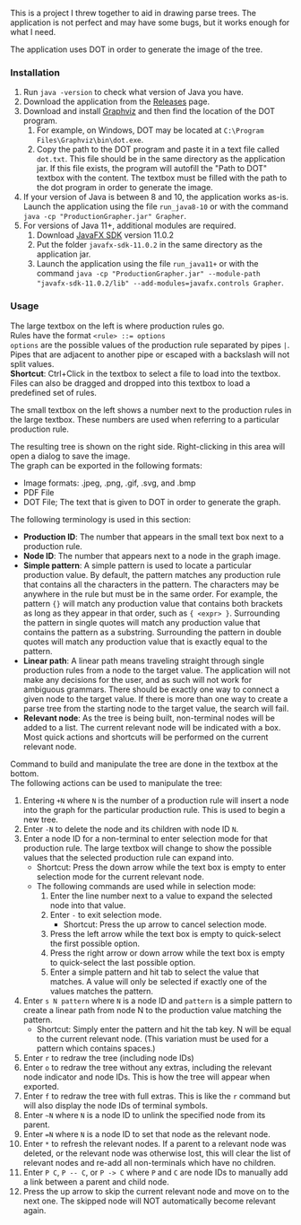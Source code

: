 This is a project I threw together to aid in drawing parse trees.
The application is not perfect and may have some bugs, but it works enough for what I need.

The application uses DOT in order to generate the image of the tree.

### Installation
1. Run `java -version` to check what version of Java you have.
2. Download the application from the [Releases](https://github.com/567legodude/ProductionGrapher/releases) page.
3. Download and install [Graphviz](https://graphviz.org/download/) and then find the location of the DOT program.
    1. For example, on Windows, DOT may be located at `C:\Program Files\Graphviz\bin\dot.exe`.
    2. Copy the path to the DOT program and paste it in a text file called `dot.txt`. This file should be in the same
       directory as the application jar. If this file exists, the program will autofill the "Path
       to DOT" textbox with the content. The textbox must be filled with the path to the dot program in order
       to generate the image.
4. If your version of Java is between 8 and 10, the application works as-is. Launch the application using
   the file `run_java8-10` or with the command `java -cp "ProductionGrapher.jar" Grapher`.
5. For versions of Java 11+, additional modules are required.
    1. Download [JavaFX SDK](https://gluonhq.com/products/javafx/) version 11.0.2
    2. Put the folder `javafx-sdk-11.0.2` in the same directory as the application jar.
    3. Launch the application using the file `run_java11+` or with the command `java -cp "ProductionGrapher.jar" --module-path "javafx-sdk-11.0.2/lib" --add-modules=javafx.controls Grapher`.

### Usage
The large textbox on the left is where production rules go.  
Rules have the format `<rule> ::= options`  
`options` are the possible values of the production rule separated by pipes `|`. Pipes that are
adjacent to another pipe or escaped with a backslash will not split values.  
**Shortcut**: Ctrl+Click in the textbox to select a file to load into the textbox. Files
can also be dragged and dropped into this textbox to load a predefined set of rules.

The small textbox on the left shows a number next to the production rules in the large textbox.
These numbers are used when referring to a particular production rule.

The resulting tree is shown on the right side. Right-clicking in this area will open a dialog
to save the image.  
The graph can be exported in the following formats:
* Image formats: .jpeg, .png, .gif, .svg, and .bmp
* PDF File
* DOT File; The text that is given to DOT in order to generate the graph.

The following terminology is used in this section:
* **Production ID**: The number that appears in the small text box next to a production rule.
* **Node ID**: The number that appears next to a node in the graph image.
* **Simple pattern**: A simple pattern is used to locate a particular production value. By default,
  the pattern matches any production rule that contains all the characters in the pattern. The characters
  may be anywhere in the rule but must be in the same order. For example, the pattern `{}` will match any
  production value that contains both brackets as long as they appear in that order, such as `{ <expr> }`.
  Surrounding the pattern in single quotes will match any production value that contains the pattern as a substring.
  Surrounding the pattern in double quotes will match any production value that is exactly equal to the pattern.
* **Linear path**: A linear path means traveling straight through single production rules from a node
  to the target value. The application will not make any decisions for the user, and as such will
  not work for ambiguous grammars. There should be exactly one way to connect a given node
  to the target value. If there is more than one way to create a parse tree from the starting
  node to the target value, the search will fail.
* **Relevant node**: As the tree is being built, non-terminal nodes will be added to a list. The current relevant
  node will be indicated with a box. Most quick actions and shortcuts will be performed on the current relevant node.

Command to build and manipulate the tree are done in the textbox at the bottom.  
The following actions can be used to manipulate the tree:
1. Entering `+N` where `N` is the number of a production rule will insert a node into the graph
for the particular production rule. This is used to begin a new tree.
2. Enter `-N` to delete the node and its children with node ID `N`.
3. Enter a node ID for a non-terminal to enter selection mode for that production rule. The large textbox will change to show
   the possible values that the selected production rule can expand into.
    * Shortcut: Press the down arrow while the text box is empty to enter selection mode for the current relevant node.
    * The following commands are used while in selection mode:
        1. Enter the line number next to a value to expand the selected node into that value.
        2. Enter `-` to exit selection mode.
            * Shortcut: Press the up arrow to cancel selection mode.
        3. Press the left arrow while the text box is empty to quick-select the first possible option.
        4. Press the right arrow or down arrow while the text box is empty to quick-select the last possible option.
        5. Enter a simple pattern and hit tab to select the value that matches. A value will only be selected
            if exactly one of the values matches the pattern.
4. Enter `s N pattern` where `N` is a node ID and `pattern` is a simple pattern to create a linear
path from node N to the production value matching the pattern.
    * Shortcut: Simply enter the pattern and hit the tab key. N will be equal to the current relevant node. (This
      variation must be used for a pattern which contains spaces.)
5. Enter `r` to redraw the tree (including node IDs)
6. Enter `o` to redraw the tree without any extras, including the relevant node indicator and node IDs. This is how
the tree will appear when exported.
7. Enter `f` to redraw the tree with full extras. This is like the `r` command but will also display the node IDs
of terminal symbols.
8. Enter `~N` where `N` is a node ID to unlink the specified node from its parent.
9. Enter `=N` where `N` is a node ID to set that node as the relevant node.
10. Enter `*` to refresh the relevant nodes. If a parent to a relevant node was deleted, or the relevant node was
otherwise lost, this will clear the list of relevant nodes and re-add all non-terminals which have no children.
11. Enter `P C`, `P -- C`, or `P -> C` where `P` and `C` are node IDs to manually add a link between a parent and child node.
12. Press the up arrow to skip the current relevant node and move on to the next one. The skipped node will NOT
automatically become relevant again.
